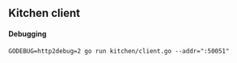 ## Kitchen client

#### Debugging
```
GODEBUG=http2debug=2 go run kitchen/client.go --addr=":50051"
```
